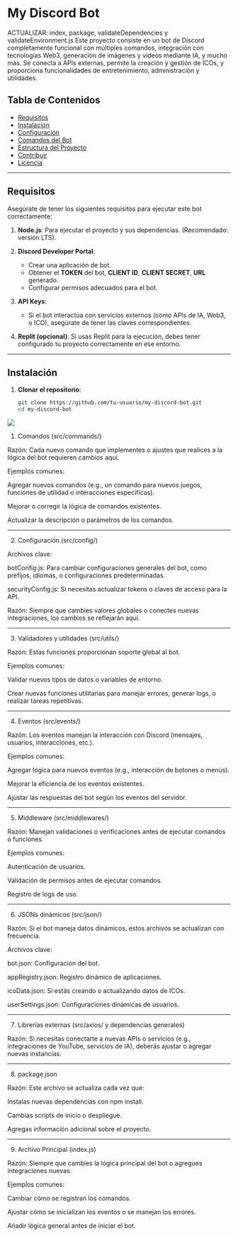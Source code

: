 # My Discord Bot

 ACTUALIZAR: index, package, validateDependencies y validateEnvironment.js
Este proyecto consiste en un bot de Discord completamente funcional con múltiples comandos, integración con tecnologías Web3, generación de imágenes y videos mediante IA, y mucho más. Se conecta a APIs externas, permite la creación y gestión de ICOs, y proporciona funcionalidades de entretenimiento, administración y utilidades.

## Tabla de Contenidos

- [Requisitos](#requisitos)
- [Instalación](#instalación)
- [Configuración](#configuración)
- [Comandos del Bot](#comandos-del-bot)
- [Estructura del Proyecto](#estructura-del-proyecto)
- [Contribuir](#contribuir)
- [Licencia](#licencia)
  
---

## Requisitos

Asegúrate de tener los siguientes requisitos para ejecutar este bot correctamente:

1. **Node.js**: Para ejecutar el proyecto y sus dependencias. (Recomendado: versión LTS).
2. **Discord Developer Portal**:
   - Crear una aplicación de bot.
   - Obtener el **TOKEN** del bot, **CLIENT ID**, **CLIENT SECRET**, **URL** generado.
   - Configurar permisos adecuados para el bot.

3. **API Keys**:
   - Si el bot interactúa con servicios externos (como APIs de IA, Web3, o ICO), asegúrate de tener las claves correspondientes.

4. **Replit (opcional)**: Si usas Replit para la ejecución, debes tener configurado tu proyecto correctamente en ese entorno.

---

## Instalación

1. **Clonar el repositorio**:

   ```bash
   git clone https://github.com/tu-usuario/my-discord-bot.git
   cd my-discord-bot

<img src="https://media.discordapp.net/attachments/989739808286974002/1329878655085842482/vorg_ok_94948_mental_arithmetic_aa90f5b2-12f3-429b-bf58-a19efcaa944d.png?ex=678bf183&is=678aa003&hm=8cc8d0f18a2d56fc12a048ffc1bafc40318a0ea080abf94aaae3718b42f23022&">

1. Comandos (src/commands/)

Razón: Cada nuevo comando que implementes o ajustes que realices a la lógica del bot requieren cambios aquí.

Ejemplos comunes:

Agregar nuevos comandos (e.g., un comando para nuevos juegos, funciones de utilidad o interacciones específicas).

Mejorar o corregir la lógica de comandos existentes.

Actualizar la descripción o parámetros de los comandos.


---

2. Configuración (src/config/)

Archivos clave:

botConfig.js: Para cambiar configuraciones generales del bot, como prefijos, idiomas, o configuraciones predeterminadas.

securityConfig.js: Si necesitas actualizar tokens o claves de acceso para la API.


Razón: Siempre que cambies valores globales o conectes nuevas integraciones, los cambios se reflejarán aquí.

---

3. Validadores y utilidades (src/utils/)

Razón: Estas funciones proporcionan soporte global al bot.

Ejemplos comunes:

Validar nuevos tipos de datos o variables de entorno.

Crear nuevas funciones utilitarias para manejar errores, generar logs, o realizar tareas repetitivas.


---

4. Eventos (src/events/)

Razón: Los eventos manejan la interacción con Discord (mensajes, usuarios, interacciones, etc.).

Ejemplos comunes:

Agregar lógica para nuevos eventos (e.g., interacción de botones o menús).

Mejorar la eficiencia de los eventos existentes.

Ajustar las respuestas del bot según los eventos del servidor.


---

5. Middleware (src/middlewares/)

Razón: Manejan validaciones o verificaciones antes de ejecutar comandos o funciones.

Ejemplos comunes:

Autenticación de usuarios.

Validación de permisos antes de ejecutar comandos.

Registro de logs de uso.


---

6. JSONs dinámicos (src/json/)

Razón: Si el bot maneja datos dinámicos, estos archivos se actualizan con frecuencia.

Archivos clave:

bot.json: Configuración del bot.

appRegistry.json: Registro dinámico de aplicaciones.

icoData.json: Si estás creando o actualizando datos de ICOs.

userSettings.json: Configuraciones dinámicas de usuarios.


---

7. Librerías externas (src/axios/ y dependencias generales)

Razón: Si necesitas conectarte a nuevas APIs o servicios (e.g., integraciones de YouTube, servicios de IA), deberás ajustar o agregar nuevas instancias.


---

8. package.json

Razón: Este archivo se actualiza cada vez que:

Instalas nuevas dependencias con npm install.

Cambias scripts de inicio o despliegue.

Agregas información adicional sobre el proyecto.


---

9. Archivo Principal (index.js)

Razón: Siempre que cambies la lógica principal del bot o agregues integraciones nuevas.

Ejemplos comunes:

Cambiar cómo se registran los comandos.

Ajustar cómo se inicializan los eventos o se manejan los errores.

Añadir lógica general antes de iniciar el bot.



